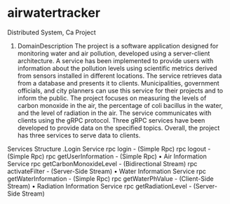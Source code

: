 # airwatertracker
Distributed System, Ca Project


1. DomainDescription
The project is a software application designed for monitoring water and air pollution, developed using a server-client architecture. 
A service has been implemented to provide users with information about the pollution levels using scientific metrics derived from sensors installed in different locations.
The service retrieves data from a database and presents it to clients. Municipalities, government officials, and city planners can use this service for their projects and to inform the public.
The project focuses on measuring the levels of carbon monoxide in the air, the percentage of coli bacillus in the water, and the level of radiation in the air.
The service communicates with clients using the gRPC protocol. Three gRPC services have been developed to provide data on the specified topics. Overall, the project has three services to serve data to clients.


Services Structure 
.Login Service 
  rpc login    - (Simple Rpc)
  rpc logout   - (Simple Rpc)
  rpc getUserInformation  - (Simple Rpc)
• Air Information Service
  rpc getCarbonMonoxideLevel - (Bidirectional Stream)
  rpc activateFilter -  (Server-Side Stream)
• Water Information Service
  rpc getWaterInformation - (Simple Rpc)
  rpc getWaterPhValue  - (Client-Side Stream)
• Radiation Information Service
  rpc getRadiationLevel - (Server-Side Stream)



